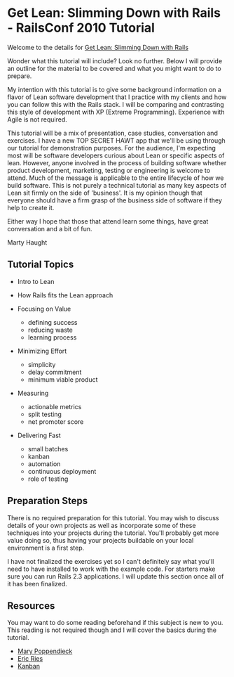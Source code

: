 # Get Lean: Slimming Down with Rails - RailsConf 2010 Tutorial

Welcome to the details for [Get Lean: Slimming Down with Rails](http://en.oreilly.com/rails2010/public/schedule/detail/13851)

Wonder what this tutorial will include?  Look no further. Below I will provide an outline for the material to be covered and what you might want to do to prepare.  

My intention with this tutorial is to give some background information on a flavor of Lean software development that I practice with my clients and how you can follow this with the Rails stack.  I will be comparing and contrasting this style of development with XP (Extreme Programming).  Experience with Agile is not required.

This tutorial will be a mix of presentation, case studies, conversation and exercises.  I have a new TOP SECRET HAWT app that we'll be using through our tutorial for demonstration purposes.  For the audience, I'm expecting most will be software developers curious about Lean or specific aspects of lean.  However, anyone involved in the process of building software whether product development, marketing, testing or engineering is welcome to attend.  Much of the message is applicable to the entire lifecycle of how we build software.  This is not purely a technical tutorial as many key aspects of Lean sit firmly on the side of 'business'.  It is my opinion though that everyone should have a firm grasp of the business side of software if they help to create it. 

Either way I hope that those that attend learn some things, have great conversation and a bit of fun.

Marty Haught


## Tutorial Topics


* Intro to Lean
* How Rails fits the Lean approach

* Focusing on Value
  * defining success
  * reducing waste
  * learning process
 
* Minimizing Effort
  * simplicity
  * delay commitment
  * minimum viable product
 
* Measuring
  * actionable metrics
  * split testing
  * net promoter score  

* Delivering Fast
  * small batches
  * kanban
  * automation
  * continuous deployment
  * role of testing

## Preparation Steps

There is no required preparation for this tutorial.  You may wish to discuss details of your own projects as well as incorporate some of these techniques into your projects during the tutorial.  You'll probably get more value doing so, thus having your projects buildable on your local environment is a first step.

I have not finalized the exercises yet so I can't definitely say what you'll need to have installed to work with the example code.  For starters make sure you can run Rails 2.3 applications.  I will update this section once all of it has been finalized.


## Resources

You may want to do some reading beforehand if this subject is new to you.  This reading is not required though and I will cover the basics during the tutorial.

* [Mary Poppendieck](http://www.poppendieck.com/)
* [Eric Ries](http://www.startuplessonslearned.com/)
* [Kanban](http://www.limitedwipsociety.org/)
